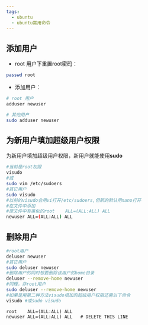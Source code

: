 ```yaml
---
tags:
  - ubuntu
  - ubuntu常用命令
---
```

## 添加用户
- root 用户下重置root密码：
```bash
passwd root
```

- 添加用户：
```BASH
# root 用户
adduser newuser

# 其他用户
sudo adduser newuser
```

## 为新用户填加超级用户权限
为新用户填加超级用户权限，新用户就能使用**sudo**
```bash
#当前是root权限
visudo
#或
sudo vim /etc/sudoers
#其它用户
sudo visudo
#以前的visudo会用vi打开/etc/sudoers,但新的默认用nano打开
#在文件中添加
#原文件中有类似的root    ALL=(ALL:ALL) ALL
newuser ALL=(ALL:ALL) ALL
```
## 删除用户
```bash
#root用户
deluser newuser
#其它用户
sudo deluser newuser
#删除用户的同时想要删除该用户的home目录
deluser --remove-home newuser
#同理，非root用户
sudo deluser --remove-home newuser
#如果是用第二种方法visudo填加的超级用户权限还需以下命令
visudo #或sudo visudo
```

```
root    ALL=(ALL:ALL) ALL
newuser ALL=(ALL:ALL) ALL   # DELETE THIS LINE
```